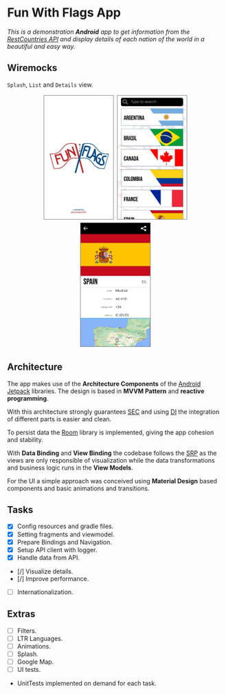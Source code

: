# **Fun With Flags App**

*This is a demonstration **Android** app to get information from the [RestCountries API](https://restcountries.eu/#rest-countries) and display details of each nation of the  world in a beautiful and easy way.*

## Wiremocks

`Splash`, `List` and `Details` view.

<p align="center">
<img src="images/splash.jpg" width="32%" style="margin: 2px; border: 1px solid gray;">
<img src="images/list.jpg" width="32%" style="margin: 2px; border: 1px solid gray;">
<img src="images/details.jpg" width="32%" style="margin: 2px; border: 1px solid gray;">
</p>

## Architecture

The app makes use of the **Architecture Components**  of the [Android Jetpack](https://developer.android.com/jetpack/) libraries. The design is based in **MVVM Pattern** and **reactive programming**.

With this architecture strongly guarantees [SEC](https://developer.android.com/jetpack/guide#separation-of-concerns) and using [DI](https://en.wikipedia.org/wiki/Dependency_injection) the integration of different parts is easier and clean.

To persist data the [Room](https://developer.android.com/jetpack/androidx/releases/room) library is implemented, giving the app cohesion and stability.

With **Data Binding** and **View Binding** the codebase follows the [SRP](https://en.wikipedia.org/wiki/Single_responsibility_principle) as the views are only responsible of visualization while the data transformations and business logic runs in the **View Models**.

For the UI a simple approach was conceived using **Material Design** based components and basic animations and transitions.

## Tasks

- [X] Config resources and gradle files.
- [X] Setting fragments and viewmodel.
- [X] Prepare Bindings and Navigation.
- [X] Setup API client with logger.
- [X] Handle data from API.
- [/] Visualize details.
- [/] Improve performance.
- [ ] Internationalization.

## Extras

- [ ] Filters.
- [ ] LTR Languages.
- [ ] Animations.
- [ ] Splash.
- [ ] Google Map.
- [ ] UI tests.

* UnitTests implemented on demand for each task.